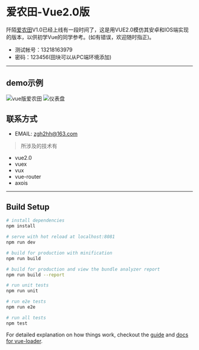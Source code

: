 # 爱农田-Vue2.0版
阡陌[爱农田](http://wh.qmant.com)V1.0已经上线有一段时间了，这是用VUE2.0模仿其安卓和IOS端实现的版本，以供初学Vue的同学参考。(如有错误，欢迎随时指正)。

- 测试帐号：13218163979
- 密码：123456(田块可以从PC端环境添加)
***

## demo示例
![vue版爱农田](http://osprt4338.bkt.clouddn.com/view.gif)
![仪表盘](http://osprt4338.bkt.clouddn.com/%E9%80%89%E5%8C%BA_051.png)

## 联系方式
* EMAIL: zgh2hh@163.com

> 所涉及的技术有
- vue2.0
- vuex
- vux
- vue-router
- axois
***
## Build Setup

``` bash
# install dependencies
npm install

# serve with hot reload at localhost:8081
npm run dev

# build for production with minification
npm run build

# build for production and view the bundle analyzer report
npm run build --report

# run unit tests
npm run unit

# run e2e tests
npm run e2e

# run all tests
npm test
```

For detailed explanation on how things work, checkout the [guide](http://vuejs-templates.github.io/webpack/) and [docs for vue-loader](http://vuejs.github.io/vue-loader).

